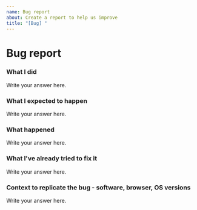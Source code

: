 ```yaml
---
name: Bug report
about: Create a report to help us improve
title: "[Bug] "
---
```


# Bug report

### What I did

Write your answer here.

### What I expected to happen

Write your answer here.

### What happened

Write your answer here.

### What I've already tried to fix it

Write your answer here.

### Context to replicate the bug - software, browser, OS versions

Write your answer here.
